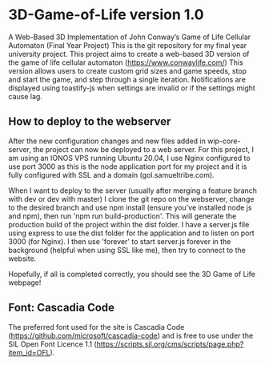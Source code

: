 # 3D-Game-of-Life version 1.0
A Web-Based 3D Implementation of John Conway’s Game of Life Cellular Automaton (Final Year Project)
This is the git repository for my final year university project. This project aims to create a web-based 3D version of the game of life cellular automaton (https://www.conwaylife.com/)
This version allows users to create custom grid sizes and game speeds, stop and start the game, and step through a single iteration. Notifications are displayed using toastify-js when settings are invalid or if the settings might cause lag.

## How to deploy to the webserver
After the new configuration changes and new files added in wip-core-server, the project can now be deployed to a web server. For this project, I am using an IONOS VPS running Ubuntu 20.04, I use Nginx configured to use port 3000 as this is the node application port for my project and it is fully configured with SSL and a domain (gol.samueltribe.com).

When I want to deploy to the server (usually after merging a feature branch with dev or dev with master) I clone the git repo on the webserver, change to the desired branch and use npm install (ensure you've installed node js and npm), then run 'npm run build-production'. This will generate the production build of the project within the dist folder. I have a server.js file using express to use the dist folder for the application and to listen on port 3000 (for Nginx). I then use 'forever' to start server.js forever in the background (helpful when using SSL like me), then try to connect to the website.

Hopefully, if all is completed correctly, you should see the 3D Game of Life webpage!

## Font: Cascadia Code
The preferred font used for the site is Cascadia Code (https://github.com/microsoft/cascadia-code) and is free to use under the SIL Open Font Licence 1.1 (https://scripts.sil.org/cms/scripts/page.php?item_id=OFL). 